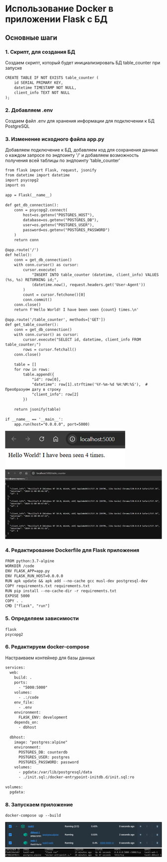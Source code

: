 # Использование Docker в приложении Flask с БД

## Основные шаги

### 1. Скрипт, для создания БД

Создаем скрипт, который будет инициализировать БД table_counter при запуске
```
CREATE TABLE IF NOT EXISTS table_counter (
    id SERIAL PRIMARY KEY,
    datetime TIMESTAMP NOT NULL,
    client_info TEXT NOT NULL
);
```

### 2. Добавляем .env

Создаем файл .env для хранения информации для подключении к БД PostgreSQL

### 3. Изменение исходного файла app.py

Добавляем подключение к БД, добавляем код для сохранения данных о каждом запросе по эндпоинту '/' и добавляем возможность получения всей таблицы по эндпоинту 'table_counter'

```
from flask import Flask, request, jsonify
from datetime import datetime
import psycopg2
import os

app = Flask(__name__)

def get_db_connection():
    conn = psycopg2.connect(
        host=os.getenv("POSTGRES_HOST"),
        database=os.getenv("POSTGRES_DB"),
        user=os.getenv("POSTGRES_USER"),
        password=os.getenv("POSTGRES_PASSWORD")
    )
    return conn

@app.route('/')
def hello():
    conn = get_db_connection()
    with conn.cursor() as cursor:
        cursor.execute(
            "INSERT INTO table_counter (datetime, client_info) VALUES (%s, %s) RETURNING id;",
            (datetime.now(), request.headers.get('User-Agent'))
        )
        count = cursor.fetchone()[0]
        conn.commit()
    conn.close()
    return f'Hello World! I have been seen {count} times.\n'

@app.route('/table_counter', methods=['GET'])
def get_table_counter():
    conn = get_db_connection()
    with conn.cursor() as cursor:
        cursor.execute("SELECT id, datetime, client_info FROM table_counter;")
        rows = cursor.fetchall()
    conn.close()

    table = []
    for row in rows:
        table.append({
            "id": row[0],
            "datetime": row[1].strftime('%Y-%m-%d %H:%M:%S'),  # Преобразуем дату в строку
            "client_info": row[2]
        })
    
    return jsonify(table)

if __name__ == '__main__':
    app.run(host="0.0.0.0", port=5000)
```

![1731060225716](../image/Задание5/сохранениеЗапроса.png)
![1731060225717](../image/Задание5/получениеТаблицы.png)

### 4. Редактирование Dockerfile для Flask приложения

```
FROM python:3.7-alpine
WORKDIR /code
ENV FLASK_APP=app.py
ENV FLASK_RUN_HOST=0.0.0.0
RUN apk update && apk add --no-cache gcc musl-dev postgresql-dev
COPY requirements.txt requirements.txt
RUN pip install --no-cache-dir -r requirements.txt
EXPOSE 5000
COPY . .
CMD ["flask", "run"]
```

### 5. Определяем зависимости

```
flask
psycopg2
```

### 6. Редактируем docker-compose

Настраиваем контейнер для базы данных

```
services:
  web:
    build: .
    ports:
      - "5000:5000"
    volumes:
      - .:/code
    env_file: 
      - .env
    environment:
      FLASK_ENV: development
    depends_on:
      - dbhost

  dbhost:
    image: "postgres:alpine"
    environment:
      POSTGRES_DB: counterdb
      POSTGRES_USER: postgres
      POSTGRES_PASSWORD: password
    volumes:
      - pgdata:/var/lib/postgresql/data
      - ./init.sql:/docker-entrypoint-initdb.d/init.sql:ro

volumes:
  pgdata:
```

### 8. Запускаем приложение

``` 
docker-compose up --build
```

![1731060225718](../image/Задание5/запущенныеКонтейнерыHub.png)
![1731060225719](../image/Задание5/запущенныеКонтейнерыCon.png)